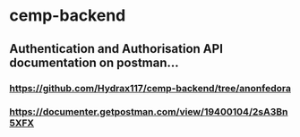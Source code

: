 # cemp-backend

## Authentication and Authorisation API documentation on postman...
### https://github.com/Hydrax117/cemp-backend/tree/anonfedora
### https://documenter.getpostman.com/view/19400104/2sA3Bn5XFX